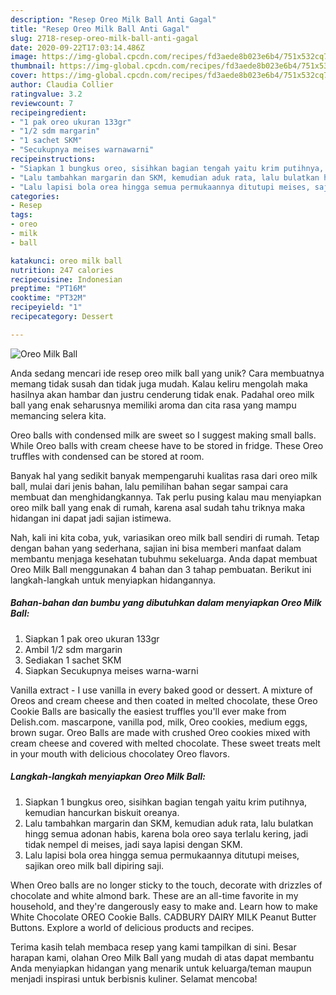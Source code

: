 ```yaml
---
description: "Resep Oreo Milk Ball Anti Gagal"
title: "Resep Oreo Milk Ball Anti Gagal"
slug: 2718-resep-oreo-milk-ball-anti-gagal
date: 2020-09-22T17:03:14.486Z
image: https://img-global.cpcdn.com/recipes/fd3aede8b023e6b4/751x532cq70/oreo-milk-ball-foto-resep-utama.jpg
thumbnail: https://img-global.cpcdn.com/recipes/fd3aede8b023e6b4/751x532cq70/oreo-milk-ball-foto-resep-utama.jpg
cover: https://img-global.cpcdn.com/recipes/fd3aede8b023e6b4/751x532cq70/oreo-milk-ball-foto-resep-utama.jpg
author: Claudia Collier
ratingvalue: 3.2
reviewcount: 7
recipeingredient:
- "1 pak oreo ukuran 133gr"
- "1/2 sdm margarin"
- "1 sachet SKM"
- "Secukupnya meises warnawarni"
recipeinstructions:
- "Siapkan 1 bungkus oreo, sisihkan bagian tengah yaitu krim putihnya, kemudian hancurkan biskuit oreanya."
- "Lalu tambahkan margarin dan SKM, kemudian aduk rata, lalu bulatkan hingg semua adonan habis, karena bola oreo saya terlalu kering, jadi tidak nempel di meises, jadi saya lapisi dengan SKM."
- "Lalu lapisi bola orea hingga semua permukaannya ditutupi meises, sajikan oreo milk ball dipiring saji."
categories:
- Resep
tags:
- oreo
- milk
- ball

katakunci: oreo milk ball 
nutrition: 247 calories
recipecuisine: Indonesian
preptime: "PT16M"
cooktime: "PT32M"
recipeyield: "1"
recipecategory: Dessert

---
```



![Oreo Milk Ball](https://img-global.cpcdn.com/recipes/fd3aede8b023e6b4/751x532cq70/oreo-milk-ball-foto-resep-utama.jpg)

Anda sedang mencari ide resep oreo milk ball yang unik? Cara membuatnya memang tidak susah dan tidak juga mudah. Kalau keliru mengolah maka hasilnya akan hambar dan justru cenderung tidak enak. Padahal oreo milk ball yang enak seharusnya memiliki aroma dan cita rasa yang mampu memancing selera kita.

Oreo balls with condensed milk are sweet so I suggest making small balls. While Oreo balls with cream cheese have to be stored in fridge. These Oreo truffles with condensed can be stored at room.

Banyak hal yang sedikit banyak mempengaruhi kualitas rasa dari oreo milk ball, mulai dari jenis bahan, lalu pemilihan bahan segar sampai cara membuat dan menghidangkannya. Tak perlu pusing kalau mau menyiapkan oreo milk ball yang enak di rumah, karena asal sudah tahu triknya maka hidangan ini dapat jadi sajian istimewa.


Nah, kali ini kita coba, yuk, variasikan oreo milk ball sendiri di rumah. Tetap dengan bahan yang sederhana, sajian ini bisa memberi manfaat dalam membantu menjaga kesehatan tubuhmu sekeluarga. Anda dapat membuat Oreo Milk Ball menggunakan 4 bahan dan 3 tahap pembuatan. Berikut ini langkah-langkah untuk menyiapkan hidangannya.

<!--inarticleads1-->

##### Bahan-bahan dan bumbu yang dibutuhkan dalam menyiapkan Oreo Milk Ball:

1. Siapkan 1 pak oreo ukuran 133gr
1. Ambil 1/2 sdm margarin
1. Sediakan 1 sachet SKM
1. Siapkan Secukupnya meises warna-warni


Vanilla extract - I use vanilla in every baked good or dessert. A mixture of Oreos and cream cheese and then coated in melted chocolate, these Oreo Cookie Balls are basically the easiest truffles you&#39;ll ever make from Delish.com. mascarpone, vanilla pod, milk, Oreo cookies, medium eggs, brown sugar. Oreo Balls are made with crushed Oreo cookies mixed with cream cheese and covered with melted chocolate. These sweet treats melt in your mouth with delicious chocolatey Oreo flavors. 

<!--inarticleads2-->

##### Langkah-langkah menyiapkan Oreo Milk Ball:

1. Siapkan 1 bungkus oreo, sisihkan bagian tengah yaitu krim putihnya, kemudian hancurkan biskuit oreanya.
1. Lalu tambahkan margarin dan SKM, kemudian aduk rata, lalu bulatkan hingg semua adonan habis, karena bola oreo saya terlalu kering, jadi tidak nempel di meises, jadi saya lapisi dengan SKM.
1. Lalu lapisi bola orea hingga semua permukaannya ditutupi meises, sajikan oreo milk ball dipiring saji.


When Oreo balls are no longer sticky to the touch, decorate with drizzles of chocolate and white almond bark. These are an all-time favorite in my household, and they&#39;re dangerously easy to make and. Learn how to make White Chocolate OREO Cookie Balls. CADBURY DAIRY MILK Peanut Butter Buttons. Explore a world of delicious products and recipes. 

Terima kasih telah membaca resep yang kami tampilkan di sini. Besar harapan kami, olahan Oreo Milk Ball yang mudah di atas dapat membantu Anda menyiapkan hidangan yang menarik untuk keluarga/teman maupun menjadi inspirasi untuk berbisnis kuliner. Selamat mencoba!
